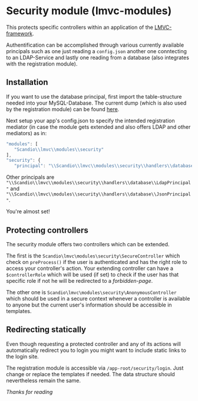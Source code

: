 # Security module (lmvc-modules)

This protects specific controllers within an application of the [LMVC-framework](https://github.com/scandio/lmvc).

Authentification can be accomplished through various currently available principals such as one just reading a `config.json` another one conntecting to an LDAP-Service and lastly one reading from a database (also integrates with the registration module).

## Installation

If you want to use the database principal, first import the table-structure needed into your MySQL-Database. The current dump (which is also used by the registration module) can be found [here](https://github.com/scandio/lmvc-modules/tree/master/lib/Scandio/lmvc/modules/security/docs/DatabasePrincipal.sql).

Next setup your app's config.json to specify the intended registration mediator (in case the module gets extended and also offers LDAP and other mediators) as in:

```js
"modules": [
   "Scandio\\lmvc\\modules\\security"
],
"security": {
   "principal": "\\Scandio\\lmvc\\modules\\security\\handlers\\database\\DatabasePrincipal",
```

Other principals are `"\\Scandio\\lmvc\\modules\\security\\handlers\\database\\LdapPrincipal"` and `"\\Scandio\\lmvc\\modules\\security\\handlers\\database\\JsonPrincipal"`.

You're almost set!

## Protecting controllers

The security module offers two controllers which can be extended.

The first is the `Scandio\lmvc\modules\security\SecureController` which check on `preProcess()` if the user is authenticated and has the right role to access your controller's action. Your extending controller can have a `$controllerRole` which will be used (if set) to check if the user has that specific role if not he will be redirected to a *forbidden-page*.

The other one is `Scandio\lmvc\modules\security\AnonymousController` which should be used in a secure context whenever a controller is available to anyone but the current user's information should be accessible in templates.

## Redirecting statically

Even though requesting a protected controller and any of its actions will automatically redirect you to login you might want to include static links to the login site.

The registration module is accessible via `/app-root/security/login`.
Just change or replace the templates if needed. The data structure should nevertheless remain the same.

*Thanks for reading*